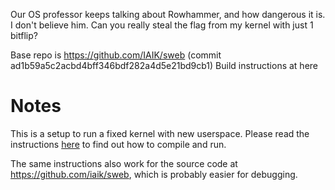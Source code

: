 Our OS professor keeps talking about Rowhammer, and how dangerous it is. I don't believe him. Can you really steal the flag from my kernel with just 1 bitflip?

Base repo is https://github.com/IAIK/sweb (commit ad1b59a5c2acbd4bff346bdf282a4d5e21bd9cb1) Build instructions at here


# Notes

This is a setup to run a fixed kernel with new userspace.
Please read the instructions [here](https://www.iaik.tugraz.at/teaching/materials/os/tutorials/prerequisites-installation/) to find out how to compile and run.

The same instructions also work for the source code at https://github.com/iaik/sweb, which is probably easier for debugging.

